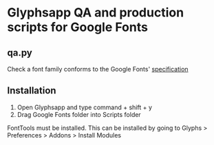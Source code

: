 # Glyphsapp QA and production scripts for Google Fonts


## qa.py
Check a font family conforms to the Google Fonts' [specification](https://github.com/googlefonts/gf-docs/tree/master/ProjectChecklist)


## Installation
1. Open Glyphsapp and type command + shift + y
2. Drag Google Fonts folder into Scripts folder

FontTools must be installed. This can be installed by going to Glyphs > Preferences > Addons > Install Modules

